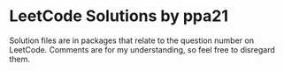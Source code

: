 # LeetCode Solutions by ppa21
Solution files are in packages that relate to the question number on LeetCode. Comments are for my understanding, so feel free to disregard them. 
